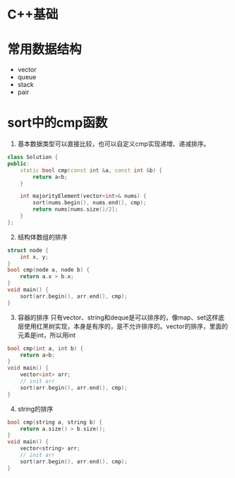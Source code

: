 # C++基础

# 常用数据结构
- vector
- queue
- stack
- pair

# sort中的cmp函数
1. 基本数据类型可以直接比较，也可以自定义cmp实现递增、递减排序。
```cpp
class Solution {
public:
    static bool cmp(const int &a, const int &b) {
        return a<b;
    }

    int majorityElement(vector<int>& nums) {
        sort(nums.begin(), nums.end(), cmp);
        return nums[nums.size()/2];
    }
};
```

2. 结构体数组的排序
```cpp
struct node {
    int x, y;
}
bool cmp(node a, node b) {
    return a.x > b.x;
}
void main() {
    sort(arr.begin(), arr.end(), cmp);
}
```

3. 容器的排序
只有vector、string和deque是可以排序的，像map、set这样底层使用红黑树实现，本身是有序的，是不允许排序的。vector的排序，里面的元素是int，所以用int
```cpp
bool cmp(int a, int b) {
    return a>b;
}
void main() {
    vector<int> arr;
    // init arr
    sort(arr.begin(), arr.end(), cmp);
}
```

4. string的排序
```cpp
bool cmp(string a, string b) {
    return a.size() > b.size();
}
void main() {
    vector<string> arr;
    // init arr
    sort(arr.begin(), arr.end(), cmp);
}
```